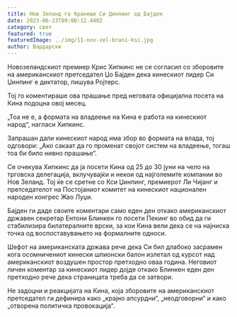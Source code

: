```yaml
---
title: Нов Зеланд го бранеше Си Џинпинг од Бајден
date: 2023-06-23T09:00:12.440Z
category: свет
featured: true
featuredImage: ../img/11-nov-zel-brani-ksi.jpg
author: Вардарски
---
```

Новозеландскиот премиер Крис Хипкинс не се согласил со зборовите на американскиот претседател Џо Бајден дека кинескиот лидер Си Џинпинг е диктатор, пишува Ројтерс.

Тој го коментираше ова прашање пред неговата официјална посета на Кина подоцна овој месец.

„Тоа не е, а формата на владеење на Кина е работа на кинескиот народ“, нагласи Хипкинс.

Запрашан дали кинескиот народ има збор во формата на влада, тој одговори: „Ако сакаат да го променат својот систем на владеење, тогаш тоа би било нивно прашање“.

Се очекува Хипкинс да ја посети Кина од 25 до 30 јуни на чело на трговска делегација, вклучувајќи и некои од најголемите компании во Нов Зеланд. Тој ќе се сретне со Кси Џинпинг, премиерот Ли Чијанг и претседателот на Постојаниот комитет на кинескиот национален народен конгрес Жао Луџи.

Бајден ги даде своите коментари само еден ден откако американскиот државен секретар Ентони Блинкен го посети Пекинг во обид да ги стабилизира билатералните врски, за кои Кина вели дека се на најниска точка од воспоставувањето на формалните односи.

Шефот на американската држава рече дека Си бил длабоко засрамен кога осомничениот кинески шпионски балон излетал од курсот над американскиот воздушен простор претходно оваа година. Неговиот личен коментар за кинескиот лидер дојде откако Блинкен еден ден претходно рече дека страницата треба да се затвори.

Не задоцни и реакцијата на Кина, која зборовите на американскиот претседател ги дефинира како „крајно апсурдни“, „неодговорни“ и како „отворена политичка провокација“.